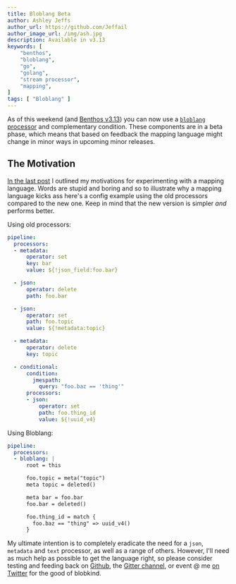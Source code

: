 ```yaml
---
title: Bloblang Beta
author: Ashley Jeffs
author_url: https://github.com/Jeffail
author_image_url: /img/ash.jpg
description: Available in v3.13
keywords: [
    "benthos",
    "bloblang",
    "go",
    "golang",
    "stream processor",
    "mapping",
]
tags: [ "Bloblang" ]
---
```


As of this weekend (and [Benthos v3.13](https://github.com/Jeffail/benthos/releases/tag/v3.13.0)) you can now use a [`bloblang` processor](/docs/components/processors/bloblang) and complementary condition. These components are in a beta phase, which means that based on feedback the mapping language might change in minor ways in upcoming minor releases.

<!--truncate-->

## The Motivation

[In the last post][post.sneak_peek] I outlined my motivations for experimenting with a mapping language. Words are stupid and boring and so to illustrate why a mapping language kicks ass here's a config example using the old processors compared to the new one. Keep in mind that the new version is simpler _and_ performs better.

Using old processors:

```yaml
pipeline:
  processors:
  - metadata:
      operator: set
      key: bar
      value: ${!json_field:foo.bar} 

  - json:
      operator: delete
      path: foo.bar

  - json:
      operator: set
      path: foo.topic
      value: ${!metadata:topic} 

  - metadata:
      operator: delete
      key: topic

  - conditional:
      condition:
        jmespath:
          query: "foo.baz == 'thing'"
      processors:
      - json:
          operator: set
          path: foo.thing_id
          value: ${!uuid_v4}
```

Using Bloblang:

```yaml
pipeline:
  processors:
  - bloblang: |
      root = this

      foo.topic = meta("topic")
      meta topic = deleted()

      meta bar = foo.bar
      foo.bar = deleted()

      foo.thing_id = match {
        foo.baz == "thing" => uuid_v4()
      }
```

My ultimate intention is to completely eradicate the need for a `json`, `metadata` and `text` processor, as well as a range of others. However, I'll need as much help as possible to get the language right, so please consider testing and feeding back on [Github][gh.issues], the [Gitter channel][gitter], or event @ me [on Twitter][twitter] for the good of blobkind.

[processor.bloblang]: /docs/components/processors/bloblang
[post.sneak_peek]: /blog/2020/04/18/sneak-peek-at-bloblang
[gh.issues]: https://github.com/Jeffail/benthos/issues/439/
[gitter]: https://gitter.im/jeffail-benthos/community
[twitter]: https://twitter.com/Jeffail
